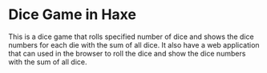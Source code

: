 # Dice Game in Haxe

This is a dice game that rolls specified number of dice and shows the dice numbers for each die with the sum of all dice. It also have a web application that can used in the browser to roll the dice and show the dice numbers with the sum of all dice.